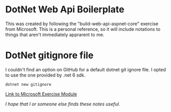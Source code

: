 # DotNet Web Api Boilerplate
This was created by following the "build-web-api-aspnet-core" exercise from Microsoft. This is a personal reference, so it will include notations to things that aren't immediately apprarent to me.

# DotNet gitignore file
I couldn't find an option on GitHub for a default dotnet git ignore file. I opted to use the one provided by .net 6 sdk.
```
dotnet new gitignore
```

[Link to Microsoft Exercise Module](https://docs.microsoft.com/en-us/learn/modules/build-web-api-aspnet-core/)

*I hope that I or someone else finds these notes useful.*
